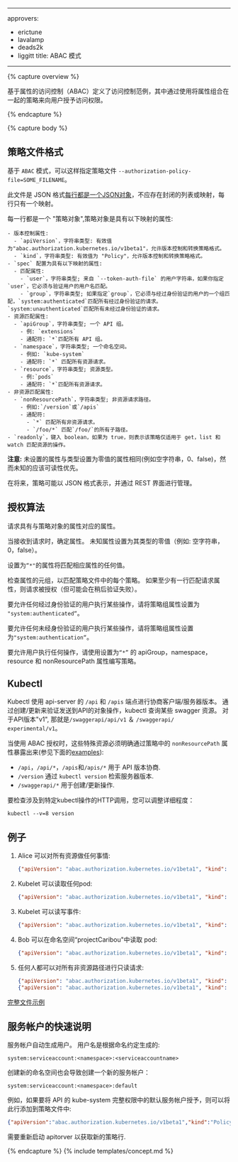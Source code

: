 <!--
---
approvers:
- erictune
- lavalamp
- deads2k
- liggitt
title: ABAC Mode
---
-->
---
approvers:
- erictune
- lavalamp
- deads2k
- liggitt
title: ABAC 模式
---

{% capture overview %}
<!--
Attribute-based access control (ABAC) defines an access control paradigm whereby access rights are granted to users through the use of policies which combine attributes together.
-->
基于属性的访问控制（ABAC）定义了访问控制范例，其中通过使用将属性组合在一起的策略来向用户授予访问权限。

{% endcapture %}

{% capture body %}
<!--
## Policy File Format
-->
## 策略文件格式
<!--
For mode `ABAC`, also specify `--authorization-policy-file=SOME_FILENAME`.-->
基于 `ABAC` 模式，可以这样指定策略文件 `--authorization-policy-file=SOME_FILENAME`。
<!--
The file format is [one JSON object per line](http://jsonlines.org/).  There
should be no enclosing list or map, just one map per line.-->
此文件是 JSON 格式[每行都是一个JSON对象](http://jsonlines.org/)，不应存在封闭的列表或映射，每行只有一个映射。

<!--
Each line is a "policy object".  A policy object is a map with the following
properties:-->
每一行都是一个 "策略对象",策略对象是具有以下映射的属性:
<!--
  - Versioning properties:
    - `apiVersion`, type string; valid values are "abac.authorization.kubernetes.io/v1beta1". Allows versioning and conversion of the policy format.
    - `kind`, type string: valid values are "Policy". Allows versioning and conversion of the policy format.
  - `spec` property set to a map with the following properties:
    - Subject-matching properties:
      - `user`, type string; the user-string from `--token-auth-file`. If you specify `user`, it must match the username of the authenticated user.
      - `group`, type string; if you specify `group`, it must match one of the groups of the authenticated user. `system:authenticated` matches all authenticated requests. `system:unauthenticated` matches all unauthenticated requests.
    - Resource-matching properties:
      - `apiGroup`, type string; an API group.
        - Ex: `extensions`
        - Wildcard: `*` matches all API groups.
      - `namespace`, type string; a namespace.
        - Ex: `kube-system`
        - Wildcard: `*` matches all resource requests.
      - `resource`, type string; a resource type
        - Ex: `pods`
        - Wildcard: `*` matches all resource requests.
    - Non-resource-matching properties:
      - `nonResourcePath`, type string; non-resource request paths.
        - Ex: `/version` or `/apis`
        - Wildcard:
          - `*` matches all non-resource requests.
          - `/foo/*` matches all subpaths of `/foo/`.
    - `readonly`, type boolean, when true, means that the Resource-matching policy only applies to get, list, and watch operations.
-->
    - 版本控制属性:
      - `apiVersion`，字符串类型: 有效值为"abac.authorization.kubernetes.io/v1beta1"，允许版本控制和转换策略格式。
      - `kind`，字符串类型: 有效值为 "Policy"，允许版本控制和转换策略格式。
    - `spec` 配置为具有以下映射的属性:
      - 匹配属性:
        - `user`，字符串类型; 来自 `--token-auth-file` 的用户字符串，如果你指定`user`，它必须与验证用户的用户名匹配。
        - `group`，字符串类型; 如果指定`group`，它必须与经过身份验证的用户的一个组匹配，`system:authenticated`匹配所有经过身份验证的请求。`system:unauthenticated`匹配所有未经过身份验证的请求。
    - 资源匹配属性:
      - `apiGroup`，字符串类型; 一个 API 组。
        - 例: `extensions`
        - 通配符: `*`匹配所有 API 组。
      - `namespace`，字符串类型; 一个命名空间。
        - 例如: `kube-system`
        - 通配符: `*` 匹配所有资源请求。
      - `resource`，字符串类型; 资源类型。
        - 例:`pods`
        - 通配符: `*`匹配所有资源请求。
    - 非资源匹配属性:
      - `nonResourcePath`，字符串类型; 非资源请求路径。
        - 例如:`/version`或`/apis`
        - 通配符:
          - `*` 匹配所有非资源请求。
          - `/foo/*` 匹配`/foo/`的所有子路径。
    - `readonly`，键入 boolean，如果为 true，则表示该策略仅适用于 get，list 和 watch 匹配资源的操作。
<!--
**NOTES:** An unset property is the same as a property set to the zero value for its type
(e.g. empty string, 0, false). However, unset should be preferred for
readability.-->
**注意:** 未设置的属性与类型设置为零值的属性相同(例如空字符串，0、false)，然而未知的应该可读性优先。
<!--
In the future, policies may be expressed in a JSON format, and managed via a
REST interface.-->

在将来，策略可能以 JSON 格式表示，并通过 REST 界面进行管理。
<!--
## Authorization Algorithm-->
## 授权算法
<!--
A request has attributes which correspond to the properties of a policy object.-->
请求具有与策略对象的属性对应的属性。
<!--
When a request is received, the attributes are determined.  Unknown attributes
are set to the zero value of its type (e.g. empty string, 0, false).-->
当接收到请求时，确定属性。 未知属性设置为其类型的零值（例如: 空字符串，0，false）。
<!--
A property set to `"*"` will match any value of the corresponding attribute.-->
设置为`“*"`的属性将匹配相应属性的任何值。
<!--
The tuple of attributes is checked for a match against every policy in the
policy file. If at least one line matches the request attributes, then the
request is authorized (but may fail later validation).-->
检查属性的元组，以匹配策略文件中的每个策略。 如果至少有一行匹配请求属性，则请求被授权（但可能会在稍后验证失败）。
<!--
To permit any authenticated user to do something, write a policy with the
group property set to `"system:authenticated"`.-->
要允许任何经过身份验证的用户执行某些操作，请将策略组属性设置为 `"system:authenticated“`。
<!--
To permit any unauthenticated user to do something, write a policy with the
group property set to `"system:unauthenticated"`.-->
要允许任何未经身份验证的用户执行某些操作，请将策略组属性设置为`"system:authentication“`。
<!--
To permit a user to do anything, write a policy with the apiGroup, namespace,
resource, and nonResourcePath properties set to `"*"`.-->
要允许用户执行任何操作，请使用设置为`“*”` 的 apiGroup，namespace，resource 和 nonResourcePath 属性编写策略。

## Kubectl
<!--
Kubectl uses the `/api` and `/apis` endpoints of api-server to negotiate
client/server versions. To validate objects sent to the API by create/update
operations, kubectl queries certain swagger resources. For API version `v1`
those would be `/swaggerapi/api/v1` & `/swaggerapi/experimental/v1`.-->
Kubectl 使用 api-server 的 `/api` 和 `/apis` 端点进行协商客户端/服务器版本。 通过创建/更新来验证发送到API的对象操作，kubectl 查询某些 swagger 资源。 对于API版本"v1", 那就是`/swaggerapi/api/v1` ＆ `/swaggerapi/ experimental/v1`。
<!--
When using ABAC authorization, those special resources have to be explicitly
exposed via the `nonResourcePath` property in a policy (see [examples](#examples) below):-->
当使用 ABAC 授权时，这些特殊资源必须明确通过策略中的 `nonResourcePath` 属性暴露出来(参见下面的[examples](#examples)):
<!--
* `/api`, `/api/*`, `/apis`, and `/apis/*` for API version negotiation.
* `/version` for retrieving the server version via `kubectl version`.
* `/swaggerapi/*` for create/update operations.
-->
* `/api`，`/api/*`，`/apis`和`/apis/*` 用于 API 版本协商.
* `/version` 通过 `kubectl version` 检索服务器版本.
* `/swaggerapi/*` 用于创建/更新操作.
<!--
To inspect the HTTP calls involved in a specific kubectl operation you can turn
up the verbosity:-->
要检查涉及到特定kubectl操作的HTTP调用，您可以调整详细程度：

    kubectl --v=8 version
<!--
## Examples-->
## 例子

 <!--1. Alice can do anything to all resources:-->
 1. Alice 可以对所有资源做任何事情:

    ```json
    {"apiVersion": "abac.authorization.kubernetes.io/v1beta1", "kind": "Policy", "spec": {"user": "alice", "namespace": "*", "resource": "*", "apiGroup": "*"}}
    ```
 <!--2. Kubelet can read any pods:-->
 2. Kubelet 可以读取任何pod:

    ```json
    {"apiVersion": "abac.authorization.kubernetes.io/v1beta1", "kind": "Policy", "spec": {"user": "kubelet", "namespace": "*", "resource": "pods", "readonly": true}}
    ```
 <!--3. Kubelet can read and write events:-->
 3. Kubelet 可以读写事件:

    ```json
    {"apiVersion": "abac.authorization.kubernetes.io/v1beta1", "kind": "Policy", "spec": {"user": "kubelet", "namespace": "*", "resource": "events"}}
    ```
 <!--4. Bob can just read pods in namespace "projectCaribou":-->
 4. Bob 可以在命名空间“projectCaribou"中读取 pod:

    ```json
    {"apiVersion": "abac.authorization.kubernetes.io/v1beta1", "kind": "Policy", "spec": {"user": "bob", "namespace": "projectCaribou", "resource": "pods", "readonly": true}}
    ```
 <!--5. Anyone can make read-only requests to all non-resource paths:-->
 5. 任何人都可以对所有非资源路径进行只读请求:

    ```json
    {"apiVersion": "abac.authorization.kubernetes.io/v1beta1", "kind": "Policy", "spec": {"group": "system:authenticated", "readonly": true, "nonResourcePath": "*"}}
    {"apiVersion": "abac.authorization.kubernetes.io/v1beta1", "kind": "Policy", "spec": {"group": "system:unauthenticated", "readonly": true, "nonResourcePath": "*"}}
    ```
<!--
[Complete file example](http://releases.k8s.io/{{page.githubbranch}}/pkg/auth/authorizer/abac/example_policy_file.jsonl)-->
[完整文件示例](http://releases.k8s.io/{{page.githubbranch}}/pkg/auth/authorizer/abac/example_policy_file.jsonl)
<!--
## A quick note on service accounts-->
## 服务帐户的快速说明
<!--
A service account automatically generates a user. The user's name is generated
according to the naming convention:-->
服务帐户自动生成用户。 用户名是根据命名约定生成的:

```shell
system:serviceaccount:<namespace>:<serviceaccountname>
```
<!--
Creating a new namespace also causes a new service account to be created, of
this form:-->
创建新的命名空间也会导致创建一个新的服务帐户：

```shell
system:serviceaccount:<namespace>:default
```
<!--
For example, if you wanted to grant the default service account in the
kube-system full privilege to the API, you would add this line to your policy
file:-->
例如，如果要将 API 的 kube-system 完整权限中的默认服务帐户授予，则可以将此行添加到策略文件中:


```json
{"apiVersion":"abac.authorization.kubernetes.io/v1beta1","kind":"Policy","spec":{"user":"system:serviceaccount:kube-system:default","namespace":"*","resource":"*","apiGroup":"*"}}
```
<!--
The apiserver will need to be restarted to pickup the new policy lines.-->
需要重新启动 apitorver 以获取新的策略行.

{% endcapture %}
{% include templates/concept.md %}
